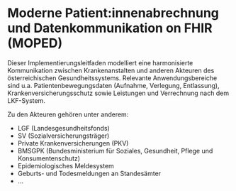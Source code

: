 # Moderne Patient:innenabrechnung und Datenkommunikation on FHIR (MOPED)
 
Dieser Implementierungsleitfaden modelliert eine harmonisierte Kommunikation zwischen Krankenanstalten und anderen Akteuren des österreichischen Gesundheitssystems. Relevante Anwendungsbereiche sind u.a. Patientenbewegungsdaten (Aufnahme, Verlegung, Entlassung), Krankenversicherungsschutz sowie Leistungen und Verrechnung nach dem LKF-System. 

Zu den Akteuren gehören unter anderem:
- LGF (Landesgesundheitsfonds)
- SV (Sozialversicherungsträger)
- Private Krankenversicherungen (PKV)
- BMSGPK (Bundesministerium für Soziales, Gesundheit, Pflege und Konsumentenschutz)
- Epidemiologisches Meldesystem
- Geburts- und Todesmeldungen an Standesämter
- ...


